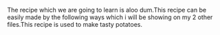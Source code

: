 The recipe which we are going to learn is aloo dum.This recipe can be easily made by the following ways which i will be showing on my 2 other files.This recipe is used to make tasty potatoes.